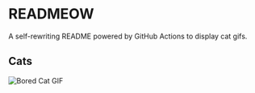 # READMEOW

A self-rewriting README powered by GitHub Actions to display cat gifs.

## Cats

![Bored Cat GIF](https://media2.giphy.com/media/mlvseq9yvZhba/200.gif?cid=9acd02dapucb94cnyvt63yxnm43ajsr082zhifq5014uug13&ep=v1_gifs_search&rid=200.gif&ct=g)
